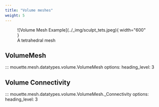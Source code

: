 ```yaml
---
title: "Volume meshes"
weight: 5
---
```


<figure markdown>
  ![Volume Mesh Example](../_img/sculpt_tets.jpeg){ width="600" }
  <figcaption>A tetrahedral mesh</figcaption>
</figure>

## VolumeMesh

::: mouette.mesh.datatypes.volume.VolumeMesh
    options:
      heading_level: 3

## Volume Connectivity

::: mouette.mesh.datatypes.volume.VolumeMesh._Connectivity
    options:
      heading_level: 3